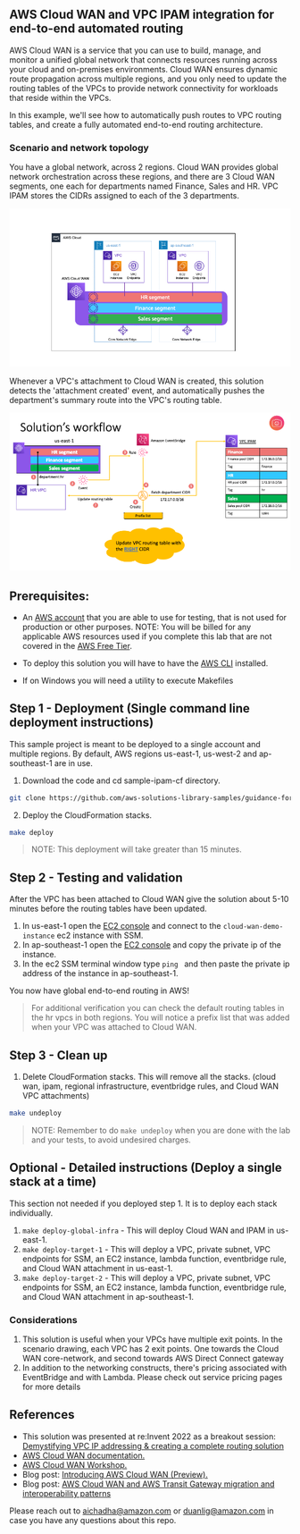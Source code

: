 ## AWS Cloud WAN and VPC IPAM integration for end-to-end automated routing

AWS Cloud WAN is a service that you can use to build, manage, and monitor a unified global network that connects resources running across your cloud and on-premises environments. Cloud WAN ensures dynamic route propagation across multiple regions, and you only need to update the routing tables of the VPCs to provide network connectivity for workloads that reside within the VPCs.

In this example, we'll see how to automatically push routes to VPC routing tables, and create a fully automated end-to-end routing architecture.

### Scenario and network topology

You have a global network, across 2 regions. Cloud WAN provides global network orchestration across these regions, and there are 3 Cloud WAN segments, one each for departments named Finance, Sales and HR. VPC IPAM stores the CIDRs assigned to each of the 3 departments.

![Cloud WAN Infrastructure](./img/cloud-wan-demo.png)

Whenever a VPC's attachment to Cloud WAN is created, this solution detects the 'attachment created' event, and automatically pushes the department's summary route into the VPC's routing table.

![Cloud WAN Solution](./img/solution.png)

## Prerequisites:

- An [AWS account](https://signin.aws.amazon.com/signin?redirect_uri=https%3A%2F%2Fportal.aws.amazon.com%2Fbilling%2Fsignup%2Fresume&client_id=signup&code_challenge_method=SHA-256&code_challenge=0HQWGyGWYR-1yDUXafaSt2wlhL8OZGAHfZx3sDZN4mE) that you are able to use for testing, that is not used for production or other purposes. NOTE: You will be billed for any applicable AWS resources used if you complete this lab that are not covered in the [AWS Free Tier](https://aws.amazon.com/free/?all-free-tier.sort-by=item.additionalFields.SortRank&all-free-tier.sort-order=asc&awsf.Free%20Tier%20Types=*all&awsf.Free%20Tier%20Categories=*all).

- To deploy this solution you will have to have the [AWS CLI](https://docs.aws.amazon.com/cli/latest/userguide/getting-started-install.html) installed.

- If on Windows you will need a utility to execute Makefiles 

## Step 1 - Deployment (Single command line deployment instructions)

This sample project is meant to be deployed to a single account and multiple regions. By default, AWS regions us-east-1, us-west-2 and ap-southeast-1 are in use.

1. Download the code and cd sample-ipam-cf directory. 

```bash
git clone https://github.com/aws-solutions-library-samples/guidance-for-end-to-end-fully-automated-global-network-on-aws.git && cd guidance-for-end-to-end-fully-automated-global-network-on-aws
```

2. Deploy the CloudFormation stacks.

```bash
make deploy
```

>NOTE: This deployment will take greater than 15 minutes.

## Step 2 - Testing and validation

After the VPC has been attached to Cloud WAN give the solution about 5-10 minutes before the routing tables have been updated. 

1. In us-east-1 open the [EC2 console](https://us-east-1.console.aws.amazon.com/ec2/home?region=us-east-1#Instances:instanceState=running) and connect to the `cloud-wan-demo-instance` ec2 instance with SSM. 
2. In ap-southeast-1 open the [EC2 console](https://ap-southeast-1.console.aws.amazon.com/ec2/home?region=ap-southeast-1#Instances:instanceState=running) and copy the private ip of the instance. 
3. In the ec2 SSM terminal window type `ping ` and then paste the private ip address of the instance in ap-southeast-1.

You now have global end-to-end routing in AWS!

>For additional verification you can check the default routing tables in the hr vpcs in both regions. You will notice a prefix list that was added when your VPC was attached to Cloud WAN.  

## Step 3 - Clean up

1. Delete CloudFormation stacks. This will remove all the stacks. (cloud wan, ipam, regional infrastructure, eventbridge rules, and Cloud WAN VPC attachments)

```bash
make undeploy
```

>NOTE: Remember to do `make undeploy` when you are done with the lab and your tests, to avoid undesired charges.

## Optional - Detailed instructions (Deploy a single stack at a time)

This section not needed if you deployed step 1. It is to deploy each stack individually. 

1. `make deploy-global-infra` - This will deploy Cloud WAN and IPAM in us-east-1. 
2. `make deploy-target-1` - This will deploy a VPC, private subnet, VPC endpoints for SSM, an EC2 instance, lambda function, eventbridge rule, and Cloud WAN attachment in us-east-1. 
3. `make deploy-target-2` - This will deploy a VPC, private subnet, VPC endpoints for SSM, an EC2 instance, lambda function, eventbridge rule, and Cloud WAN attachment in ap-southeast-1.

### Considerations
1. This solution is useful when your VPCs have multiple exit points. In the scenario drawing, each VPC has 2 exit points. One towards the Cloud WAN core-network, and second towards AWS Direct Connect gateway
2. In addition to the networking constructs, there's pricing associated with EventBridge and with Lambda. Please check out service pricing pages for more details

## References

- This solution was presented at re:Invent 2022 as a breakout session: [Demystifying VPC IP addressing & creating a complete routing solution](https://www.youtube.com/watch?v=rvJMCdjSZxU)
- [AWS Cloud WAN documentation.](https://docs.aws.amazon.com/network-manager/latest/cloudwan/what-is-cloudwan.html)
- [AWS Cloud WAN Workshop.](https://catalog.workshops.aws/cloudwan/en-US)
- Blog post: [Introducing AWS Cloud WAN (Preview).](https://aws.amazon.com/blogs/networking-and-content-delivery/introducing-aws-cloud-wan-preview/)
- Blog post: [AWS Cloud WAN and AWS Transit Gateway migration and interoperability patterns](https://aws.amazon.com/blogs/networking-and-content-delivery/aws-cloud-wan-and-aws-transit-gateway-migration-and-interoperability-patterns/)

Please reach out to aichadha@amazon.com or duanlig@amazon.com in case you have any questions about this repo.
